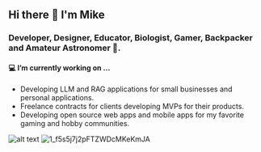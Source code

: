 ## Hi there 👋 I'm Mike
### Developer, Designer, Educator, Biologist, Gamer, Backpacker and Amateur Astronomer 🔭.

#### 💻 I’m currently working on ...
- Developing LLM and RAG applications for small businesses and personal applications.
- Freelance contracts for clients developing MVPs for their products.
- Developing open source web apps and mobile apps for my favorite gaming and hobby communities.

![alt text](https://miro.medium.com/v2/resize:fit:2000/format:webp/1*f5s5j7j2pFTZWDcMKeKmJA.gif)
![1_f5s5j7j2pFTZWDcMKeKmJA](https://github.com/user-attachments/assets/952066cb-ff45-4d17-a3fc-dc579e1d433e)


<!--
**manski117/manski117** is a ✨ _special_ ✨ repository because its `README.md` (this file) appears on your GitHub profile.

Here are some ideas to get you started:

- 💻 I’m currently working on ...
- 🌱 I’m currently learning ...
- 👯 I’m looking to collaborate on ...
- 🤔 I’m looking for help with ...
- 💬 Ask me about ...
- 📫 How to reach me: ...
- 😄 Pronouns: ...
- ⚡ Fun fact: ...
-->
